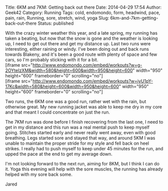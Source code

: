 Title: 6KM and 7KM: Getting back out there
Date: 2014-04-29 17:54
Author: Geek42
Category: Running
Tags: cold, endomondo, form, headwind, pace, pain, rain, Running, sore, stretch, wind, yoga
Slug: 6km-and-7km-getting-back-out-there
Status: published

With the crazy winter weather this year, and a late spring, my running
has taken a beating, but now that the snow is gone and the weather is
looking up, I need to get out there and get my distance up. Last two
runs were interesting, either raining or windy. I've been doing out and
back runs towards Blakeny, and it's been a good route with plenty of
space and few cars, so I'm probably sticking with it for a
bit.<!--more-->  
\[iframe
src="http://www.endomondo.com/embed/workouts?w=g-2OYteIzXM&width=580&height=600&width=950&height=600"
width="950" height="600" frameborder="0" scrolling="no"\]  
\[iframe
src="http://www.endomondo.com/embed/workouts?w=iyU1pY-17Kc&width=580&height=600&width=950&height=600"
width="950" height="600" frameborder="0" scrolling="no"\]

Two runs, the 6KM one was a good run, rather wet with the rain, but
otherwise great. My new running jacket was able to keep me dry in my
core and that meant I could concentrate on just the run.

The 7KM run was done before I finish recovering from the last one, I
need to get in my distance and this run was a real mental push to keep
myself going. Stitches started early and never really went away, even
with good breathing. Legs started sore and stayed that way, and around
5KM I was unable to maintain the proper stride for my style and fell
back on heel strikes. I really had to push myself to keep under 45
minutes for the run, and upped the pace at the end to get my average
down.

I'm not looking forward to the next run, aiming for 8KM, but I think I
can do it. Yoga this evening will help with the sore muscles, the
running has already helped with my sore back some.

Jared
